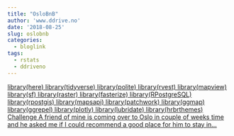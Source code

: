 ```yaml
---
title: "OsloBnB"
author: 'www.ddrive.no'
date: '2018-08-25'
slug: oslobnb
categories:
  - bloglink
tags:
  - rstats
  - ddriveno
---
```


[library(here) library(tidyverse) library(polite) library(rvest) library(mapview) library(sf) library(raster) library(fasterize) library(RPostgreSQL) library(rpostgis) library(mapsapi) library(patchwork) library(ggmap) library(ggrepel) library(plotly) library(lubridate) library(hrbrthemes) Challenge A friend of mine is coming over to Oslo in couple of weeks time and he asked me if I could recommend a good place for him to stay in...<click to read more>](https://www.ddrive.no/post/oslobnb-where-to-stay-in-oslo/)

